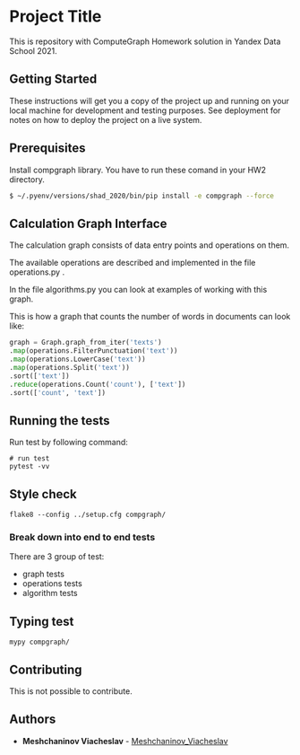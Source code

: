 # Project Title

This is repository with ComputeGraph Homework solution in Yandex Data School 2021.

## Getting Started

These instructions will get you a copy of the project up and running on your local machine for development and testing
purposes. See deployment for notes on how to deploy the project on a live system.

## Prerequisites

Install compgraph library. You have to run these comand in your HW2 directory.

```bash
$ ~/.pyenv/versions/shad_2020/bin/pip install -e compgraph --force
```

## Calculation Graph Interface

The calculation graph consists of data entry points and operations on them.

The available operations are described and implemented in the file operations.py .

In the file algorithms.py you can look at examples of working with this graph.

This is how a graph that counts the number of words in documents can look like:

```python
graph = Graph.graph_from_iter('texts')
.map(operations.FilterPunctuation('text'))
.map(operations.LowerCase('text'))
.map(operations.Split('text'))
.sort(['text'])
.reduce(operations.Count('count'), ['text'])
.sort(['count', 'text'])
```

## Running the tests

Run test by following command:

```
# run test
pytest -vv
```

## Style check

```
flake8 --config ../setup.cfg compgraph/
```

### Break down into end to end tests

There are 3 group of test:

- graph tests
- operations tests
- algorithm tests

## Typing test

```
mypy compgraph/
```

## Contributing

This is not possible to contribute.

## Authors

- **Meshchaninov Viacheslav** -
  [Meshchaninov_Viacheslav](https://github.com/MeshchaninovViacheslav)
  
